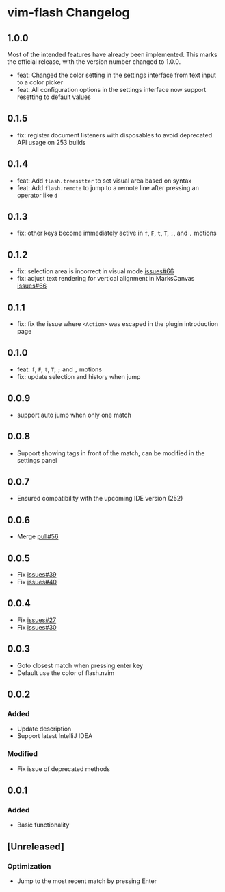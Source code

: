 <!-- Keep a Changelog guide -> https://keepachangelog.com -->

# vim-flash Changelog

## 1.0.0

Most of the intended features have already been implemented. This marks the official release, with the version number changed to 1.0.0.

- feat: Changed the color setting in the settings interface from text input to a color picker
- feat: All configuration options in the settings interface now support resetting to default values

## 0.1.5

- fix: register document listeners with disposables to avoid deprecated API usage on 253 builds

## 0.1.4

- feat: Add `flash.treesitter` to set visual area based on syntax
- feat: Add `flash.remote` to jump to a remote line after pressing an operator like `d`

## 0.1.3

- fix: other keys become immediately active in `f`, `F`, `t`, `T`, `;`, and `,` motions

## 0.1.2

- fix: selection area is incorrect in visual mode [issues#66](https://github.com/yelog/vim-flash/issues/66)
- fix: adjust text rendering for vertical alignment in MarksCanvas [issues#66](https://github.com/yelog/vim-flash/issues/66)

## 0.1.1

- fix: fix the issue where `<Action>` was escaped in the plugin introduction page

## 0.1.0

- feat: `f`, `F`, `t`, `T`, `;` and `,` motions
- fix: update selection and history when jump

## 0.0.9

- support auto jump when only one match

## 0.0.8

- Support showing tags in front of the match, can be modified in the settings panel

## 0.0.7

- Ensured compatibility with the upcoming IDE version (252)

## 0.0.6

- Merge [pull#56](https://github.com/yelog/vim-flash/pull/56)

## 0.0.5
- Fix [issues#39](https://github.com/yelog/vim-flash/issues/39)
- Fix [issues#40](https://github.com/yelog/vim-flash/issues/40)

## 0.0.4
- Fix [issues#27](https://github.com/yelog/vim-flash/issues/27)
- Fix [issues#30](https://github.com/yelog/vim-flash/issues/30)

## 0.0.3
- Goto closest match when pressing enter key
- Default use the color of flash.nvim

## 0.0.2

### Added

- Update description
- Support latest IntelliJ IDEA

### Modified

- Fix issue of deprecated methods

## 0.0.1

### Added

- Basic functionality

## [Unreleased]

### Optimization

- Jump to the most recent match by pressing Enter


